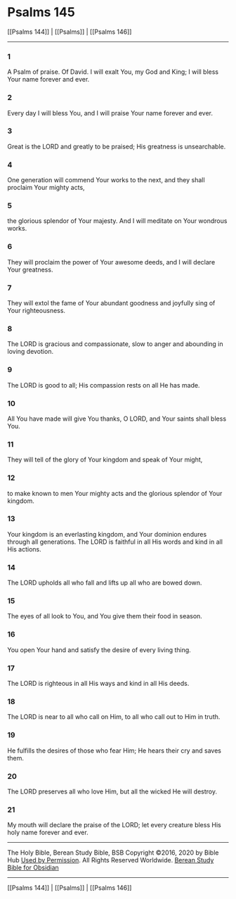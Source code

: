 # Psalms 145

[[Psalms 144]] | [[Psalms]] | [[Psalms 146]]

---

### 1
A Psalm of praise. Of David. I will exalt You, my God and King; I will bless Your name forever and ever.

### 2
Every day I will bless You, and I will praise Your name forever and ever.

### 3
Great is the LORD and greatly to be praised; His greatness is unsearchable.

### 4
One generation will commend Your works to the next, and they shall proclaim Your mighty acts,

### 5
the glorious splendor of Your majesty. And I will meditate on Your wondrous works.

### 6
They will proclaim the power of Your awesome deeds, and I will declare Your greatness.

### 7
They will extol the fame of Your abundant goodness and joyfully sing of Your righteousness.

### 8
The LORD is gracious and compassionate, slow to anger and abounding in loving devotion.

### 9
The LORD is good to all; His compassion rests on all He has made.

### 10
All You have made will give You thanks, O LORD, and Your saints shall bless You.

### 11
They will tell of the glory of Your kingdom and speak of Your might,

### 12
to make known to men Your mighty acts and the glorious splendor of Your kingdom.

### 13
Your kingdom is an everlasting kingdom, and Your dominion endures through all generations. The LORD is faithful in all His words and kind in all His actions.

### 14
The LORD upholds all who fall and lifts up all who are bowed down.

### 15
The eyes of all look to You, and You give them their food in season.

### 16
You open Your hand and satisfy the desire of every living thing.

### 17
The LORD is righteous in all His ways and kind in all His deeds.

### 18
The LORD is near to all who call on Him, to all who call out to Him in truth.

### 19
He fulfills the desires of those who fear Him; He hears their cry and saves them.

### 20
The LORD preserves all who love Him, but all the wicked He will destroy.

### 21
My mouth will declare the praise of the LORD; let every creature bless His holy name forever and ever.

---

The Holy Bible, Berean Study Bible, BSB
Copyright ©2016, 2020 by Bible Hub
[Used by Permission](https://berean.bible/terms.htm). All Rights Reserved Worldwide.
[Berean Study Bible for Obsidian](https://github.com/gapmiss/berean-study-bible-for-obsidian)

---

[[Psalms 144]] | [[Psalms]] | [[Psalms 146]]

